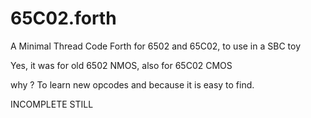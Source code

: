 # 65C02.forth

A Minimal Thread Code Forth for 6502 and 65C02, to use in a SBC toy

Yes, it was for old 6502 NMOS, also for 65C02 CMOS

why ? To learn new opcodes and because it is easy to find.

INCOMPLETE STILL

